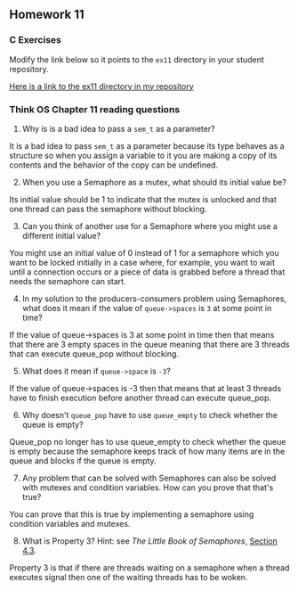 ## Homework 11

### C Exercises

Modify the link below so it points to the `ex11` directory in your
student repository.

[Here is a link to the ex11 directory in my repository](https://github.com/vickymmcd/ExercisesInC/tree/master/exercises/ex11)

### Think OS Chapter 11 reading questions

1) Why is is a bad idea to pass a `sem_t` as a parameter?

It is a bad idea to pass `sem_t` as a parameter because its type behaves as a structure so when you assign a variable to it you are making a copy of its contents and the behavior of the copy can be undefined.

2) When you use a Semaphore as a mutex, what should its initial value be?

Its initial value should be 1 to indicate that the mutex is unlocked and that one thread can pass the semaphore without blocking.

3) Can you think of another use for a Semaphore where you might use a different initial value?

You might use an initial value of 0 instead of 1 for a semaphore which you want to be locked initially in a case where, for example, you want to wait until a connection occurs or a piece of data is grabbed before a thread that needs the semaphore can start.

4) In my solution to the producers-consumers problem using Semaphores,
what does it mean if the value of `queue->spaces` is `3` at some point in time?

If the value of queue->spaces is 3 at some point in time then that means that there are 3 empty spaces in the queue meaning that there are 3 threads that can execute queue_pop without blocking.

5) What does it mean if `queue->space` is `-3`?

If the value of queue->spaces is -3 then that means that at least 3 threads have to finish execution before another thread can execute queue_pop.

6) Why doesn't `queue_pop` have to use `queue_empty` to check whether the queue is empty?

Queue_pop no longer has to use queue_empty to check whether the queue is empty because the semaphore keeps track of how many items are in the queue and blocks if the queue is empty.

7) Any problem that can be solved with Semaphores can also be solved with mutexes and condition variables.
How can you prove that that's true?

You can prove that this is true by implementing a semaphore using condition variables and mutexes.

8) What is Property 3?  Hint: see *The Little Book of Semaphores*,
[Section 4.3](http://greenteapress.com/semaphores/LittleBookOfSemaphores.pdf).

Property 3 is that if there are threads waiting on a semaphore when a thread executes signal then one of the waiting threads has to be woken.
